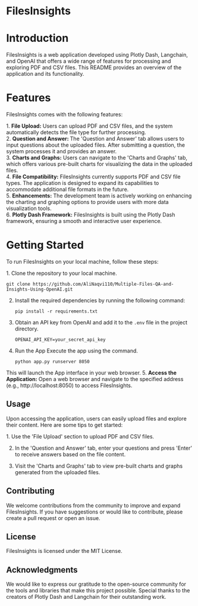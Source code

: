 # FilesInsights

# Introduction
<p>FilesInsights is a web application developed using Plotly Dash, Langchain, and OpenAI that offers a wide range of features for processing and exploring PDF and CSV files. This README provides an overview of the application and its functionality.</p>

# Features
<p>FilesInsights comes with the following features:</p>
1. <b>File Upload:</b> Users can upload PDF and CSV files, and the system automatically detects the file type for further processing.<br>
2. <b>Question and Answer: </b> The 'Question and Answer' tab allows users to input questions about the uploaded files. After submitting a question, the system processes it and provides an answer.<br>
3. <b>Charts and Graphs:</b> Users can navigate to the 'Charts and Graphs' tab, which offers various pre-built charts for visualizing the data in the uploaded files.<br>
4. <b>File Compatibility:</b> FilesInsights currently supports PDF and CSV file types. The application is designed to expand its capabilities to accommodate additional file formats in the future.<br>
5. <b>Enhancements:</b> The development team is actively working on enhancing the charting and graphing options to provide users with more data visualization tools.<br>
6. <b>Plotly Dash Framework:</b> FilesInsights is built using the Plotly Dash framework, ensuring a smooth and interactive user experience.<br>



# Getting Started
 <p>To run FilesInsights on your local machine, follow these steps:</p>
1. Clone the repository to your local machine.

   ```
   git clone https://github.com/AliNaqvi110/Multiple-Files-QA-and-Insights-Using-OpenAI.git
   ```


2. Install the required dependencies by running the following command:

    ```
    pip install -r requirements.txt
    ```

3. Obtain an API key from OpenAI and add it to the `.env` file in the project directory.

    ```shell
    OPENAI_API_KEY=your_secret_api_key
    ```
4. Run the App
 Execute the app using the command.
 
    ```
    python app.py runserver 8050
    ```
 This will launch the App interface in your web browser.
5. <b> Access the Application:</b> Open a web browser and navigate to the specified address (e.g., http://localhost:8050) to access FilesInsights.

## Usage
<p>Upon accessing the application, users can easily upload files and explore their content. Here are some tips to get started:</p>
1. Use the 'File Upload' section to upload PDF and CSV files.

2. In the 'Question and Answer' tab, enter your questions and press 'Enter' to receive answers based on the file content.

3. Visit the 'Charts and Graphs' tab to view pre-built charts and graphs generated from the uploaded files.

## Contributing
<p>We welcome contributions from the community to improve and expand FilesInsights. If you have suggestions or would like to contribute, please create a pull request or open an issue.</p>

## License
<p>FilesInsights is licensed under the MIT License.</p>

## Acknowledgments
<p>We would like to express our gratitude to the open-source community for the tools and libraries that make this project possible. Special thanks to the creators of Plotly Dash and Langchain for their outstanding work.</p>
